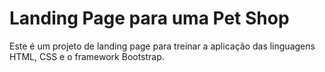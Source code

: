 # Landing Page para uma Pet Shop

Este é um projeto de landing page para treinar a aplicação das linguagens HTML, CSS e o framework Bootstrap.
